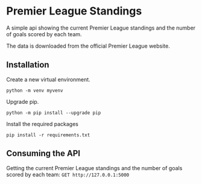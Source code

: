 # Premier League Standings

A simple api showing the current Premier League standings and the number of goals scored by each team.

The data is downloaded from the official Premier League website.


## Installation

Create a new virtual environment.
```
python -m venv myvenv
```
Upgrade pip.
```
python -m pip install --upgrade pip
```
Install the required packages
```
pip install -r requirements.txt
```

## Consuming the API

Getting the current Premier League standings and the number of goals scored by each team:
`GET http://127.0.0.1:5000`
